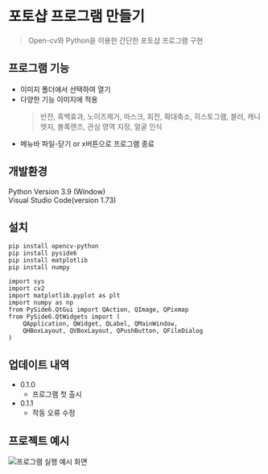 # 포토샵 프로그램 만들기
> Open-cv와 Python을 이용한 간단한 포토샵 프로그램 구현

## 프로그램 기능 
  * 이미지 폴더에서 선택하여 열기
  * 다양한 기능 이미지에 적용
    > 반전, 흑백효과, 노이즈제거, 마스크, 회전, 확대축소, 히스토그램, 블러, 캐니엣지, 볼록렌즈, 관심 영역 지정, 얼굴 인식 
  * 메뉴바 파일-닫기 or x버튼으로 프로그램 종료

## 개발환경
Python Version 3.9 (Window)  
Visual Studio Code(version 1.73)


## 설치
```
pip install opencv-python
pip install pyside6
pip install matplotlib
pip install numpy
```
```
import sys
import cv2
import matplotlib.pyplot as plt
import numpy as np
from PySide6.QtGui import QAction, QImage, QPixmap
from PySide6.QtWidgets import (
    QApplication, QWidget, QLabel, QMainWindow, 
    QHBoxLayout, QVBoxLayout, QPushButton, QFileDialog
)
```
## 업데이트 내역

* 0.1.0
  * 프로그램 첫 출시
* 0.1.1
  * 작동 오류 수정
  
## 프로젝트 예시
![프로그램 실행 예시 화면](https://user-images.githubusercontent.com/117658776/205313738-2efd9e96-95c8-4a51-8a99-2695d81d713c.jpg)


